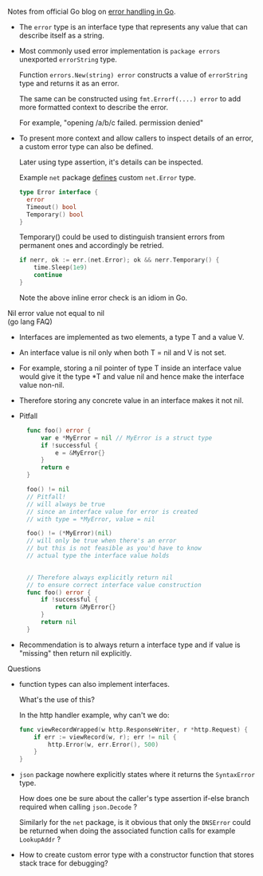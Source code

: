Notes from official Go blog on [error handling in Go](https://blog.golang.org/error-handling-and-go).

* The `error` type is an interface type that represents any value that can describe itself as a string.

* Most commonly used error implementation is `package errors` unexported `errorString` type.

  Function `errors.New(string) error` constructs a value of `errorString` type and returns it as an error.

  The same can be constructed using `fmt.Errorf(....) error` to add more formatted context to describe the error.

  For example, "opening /a/b/c failed. permission denied"

* To present more context and allow callers to inspect details of an error, a custom error type can also be defined.

  Later using type assertion, it's details can be inspected. 

  Example `net` package [defines](https://golang.org/pkg/net/#Error) custom `net.Error` type.
    ```go
  type Error interface {
      error
      Timeout() bool
      Temporary() bool 
  }
    ```
    Temporary() could be used to distinguish transient errors from permanent ones and accordingly be retried.

    ```go
    if nerr, ok := err.(net.Error); ok && nerr.Temporary() {
        time.Sleep(1e9)
        continue
    }
    ```

    Note the above inline error check is an idiom in Go.
    
Nil error value not equal to nil  
(go lang FAQ)

* Interfaces are implemented as two elements, a type T and a value V.

* An interface value is nil only when both T = nil and V is not set.

* For example, storing a nil pointer of type T inside an interface value would give it the type *T and value nil and hence make the interface value non-nil.

* Therefore storing any concrete value in an interface makes it not nil.

* Pitfall

  ```go
    func foo() error {
        var e *MyError = nil // MyError is a struct type
        if !successful {
            e = &MyError{}
        }
        return e
    }

    foo() != nil 
    // Pitfall!
    // will always be true
    // since an interface value for error is created
    // with type = *MyError, value = nil

    foo() != (*MyError)(nil)
    // will only be true when there's an error
    // but this is not feasible as you'd have to know
    // actual type the interface value holds
    

    // Therefore always explicitly return nil
    // to ensure correct interface value construction
    func foo() error {
        if !successful {
            return &MyError{}
        }
        return nil
    }
  ```
* Recommendation is to always return a interface type and if value is "missing" then return nil explicitly.

Questions

* function types can also implement interfaces.

  What's the use of this?

  In the http handler example, why can't we do:
  
  ```go
  func viewRecordWrapped(w http.ResponseWriter, r *http.Request) {
      if err := viewRecord(w, r); err != nil {
          http.Error(w, err.Error(), 500)
      }
  }
  ```

* `json` package nowhere explicitly states  where it returns the `SyntaxError` type.

  How does one be sure about the caller's type assertion if-else branch required when calling `json.Decode` ?

  Similarly for the `net` package, is it obvious that only the `DNSError` could be returned when doing the associated function calls for example `LookupAddr` ?

* How to create custom error type with a constructor function that stores stack trace for debugging?